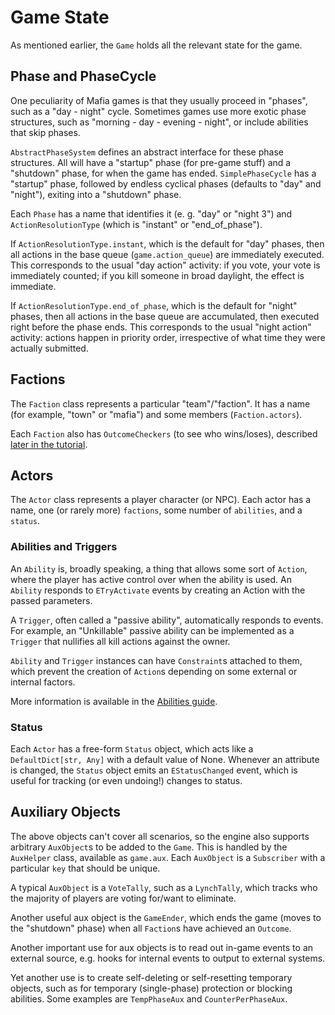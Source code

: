 # Game State

As mentioned earlier, the `Game` holds all the relevant state for the game.

## Phase and PhaseCycle

One peculiarity of Mafia games is that they usually proceed in "phases", such as
a "day - night" cycle. Sometimes games use more exotic phase structures, such as
"morning - day - evening - night", or include abilities that skip phases.

`AbstractPhaseSystem` defines an abstract interface for these phase structures.
All will have a "startup" phase (for pre-game stuff) and a "shutdown" phase, for
when the game has ended.
`SimplePhaseCycle` has a "startup" phase, followed by endless cyclical phases
(defaults to "day" and "night"), exiting into a "shutdown" phase.

Each `Phase` has a name that identifies it (e. g. "day" or "night 3") and
`ActionResolutionType` (which is "instant" or "end_of_phase").

If `ActionResolutionType.instant`, which is the default for "day" phases, then
all actions in the base queue (`game.action_queue`) are immediately executed.
This corresponds to the usual "day action" activity: if you vote, your vote is
immediately counted; if you kill someone in broad daylight, the effect is immediate.

If `ActionResolutionType.end_of_phase`, which is the default for "night" phases,
then all actions in the base queue are accumulated, then executed right before
the phase ends. This corresponds to the usual "night action" activity: actions
happen in priority order, irrespective of what time they were actually submitted.

## Factions

The `Faction` class represents a particular "team"/"faction". It has a name
(for example, "town" or "mafia") and some members (`Faction.actors`).

Each `Faction` also has `OutcomeCheckers` (to see who wins/loses), described
[later in the tutorial](outcomes.md).

## Actors

The `Actor` class represents a player character (or NPC). Each actor has a
name, one (or rarely more) `factions`, some number of `abilities`, and a `status`.

### Abilities and Triggers

An `Ability` is, broadly speaking, a thing that allows some sort of `Action`,
where the player has active control over when the ability is used. An `Ability`
responds to `ETryActivate` events by creating an Action with the passed parameters.

A `Trigger`, often called a "passive ability", automatically responds to events.
For example, an "Unkillable" passive ability can be implemented as a `Trigger`
that nullifies all kill actions against the owner.

`Ability` and `Trigger` instances can have `Constraint`s attached to them, which
prevent the creation of `Action`s depending on some external or internal factors.

More information is available in the [Abilities guide](abilities.md).

### Status

Each `Actor` has a free-form `Status` object, which acts like a
`DefaultDict[str, Any]` with a default value of None.
Whenever an attribute is changed, the `Status` object emits an `EStatusChanged`
event, which is useful for tracking (or even undoing!) changes to status.

## Auxiliary Objects

The above objects can't cover all scenarios, so the engine also supports
arbitrary `AuxObject`s to be added to the `Game`. This is handled by the
`AuxHelper` class, available as `game.aux`. Each `AuxObject` is a
`Subscriber` with a particular `key` that should be unique.

A typical `AuxObject` is a `VoteTally`, such as a `LynchTally`, which tracks
who the majority of players are voting for/want to eliminate.

Another useful aux object is the `GameEnder`, which ends the game (moves to the
"shutdown" phase) when all `Faction`s have achieved an `Outcome`.

Another important use for aux objects is to read out in-game events to an
external source, e.g. hooks for internal events to output to external systems.

Yet another use is to create self-deleting or self-resetting temporary objects,
such as for temporary (single-phase) protection or blocking abilities.
Some examples are `TempPhaseAux` and `CounterPerPhaseAux`.
